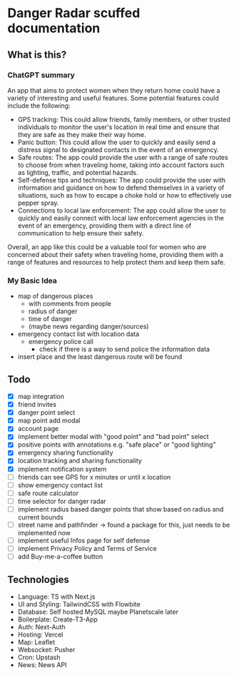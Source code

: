 # Danger Radar scuffed documentation

## What is this?

### ChatGPT summary

An app that aims to protect women when they return home could have a variety of interesting and useful features. Some
potential features could include the following:

- GPS tracking: This could allow friends, family members, or other trusted individuals to monitor the user's location in
  real time and ensure that they are safe as they make their way home.
- Panic button: This could allow the user to quickly and easily send a distress signal to designated contacts in the
  event of an emergency.
- Safe routes: The app could provide the user with a range of safe routes to choose from when traveling home, taking
  into account factors such as lighting, traffic, and potential hazards.
- Self-defense tips and techniques: The app could provide the user with information and guidance on how to defend
  themselves in a variety of situations, such as how to escape a choke hold or how to effectively use pepper spray.
- Connections to local law enforcement: The app could allow the user to quickly and easily connect with local law
  enforcement agencies in the event of an emergency, providing them with a direct line of communication to help ensure
  their safety.

Overall, an app like this could be a valuable tool for women who are concerned about their safety when traveling home,
providing them with a range of features and resources to help protect them and keep them safe.

### My Basic Idea

- map of dangerous places
    - with comments from people
    - radius of danger
    - time of danger
    - (maybe news regarding danger/sources)
- emergency contact list with location data
    - emergency police call
        - check if there is a way to send police the information data
- insert place and the least dangerous route will be found

## Todo

- [x] map integration
- [x] friend invites
- [x] danger point select
- [x] map point add modal
- [x] account page
- [x] implement better modal with "good point" and "bad point" select
- [x] positive points with annotations e.g. "safe place" or "good lighting"
- [x] emergency sharing functionality
- [x] location tracking and sharing functionality
- [x] implement notification system
- [ ] friends can see GPS for x minutes or until x location
- [ ] show emergency contact list
- [ ] safe route calculator
- [ ] time selector for danger radar
- [ ] implement radius based danger points that show based on radius and current bounds
- [ ] street name and pathfinder -> found a package for this, just needs to be implemented now
- [ ] implement useful Infos page for self defense
- [ ] implement Privacy Policy and Terms of Service
- [ ] add Buy-me-a-coffee button

## Technologies

- Language: TS with Next.js
- UI and Styling: TailwindCSS with Flowbite
- Database: Self hosted MySQL maybe Planetscale later
- Boilerplate: Create-T3-App
- Auth: Next-Auth
- Hosting: Vercel
- Map: Leaflet
- Websocket: Pusher
- Cron: Upstash
- News: News API
